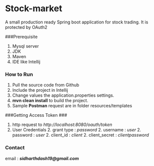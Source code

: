 # Stock-market
A small production ready Spring boot application for stock trading. It is protected by OAuth2

###Prerequisite
1. Mysql server
2. JDK
3. Maven
4. IDE like Intellij
 
### How to Run ###
1. Pull the source code from Github
2. Include the project in Intellij
3. Change values the application.properties settings.
4. __mvn clean install__ to build the project.
5. Sample __Postman__ request are in folder resources/templates


###Getting Access Token ###
1. http request to _http://localhost:8080/oauth/token_
2. User Credentials
    2. grant type : _password_
    2. username : _user_
    2. password : _user_
    2. client_id : _client_
    2. client_secret : _clientpassword_


### Contact ###
email : ___sidharthdash19@gmail.com___
